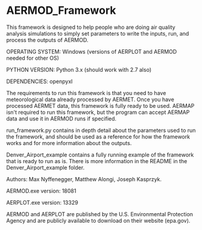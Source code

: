 # AERMOD_Framework
This framework is designed to help people who are doing air quality analysis 
simulations to simply set parameters to write the inputs, run, and process 
the outputs of AERMOD. 

OPERATING SYSTEM: Windows (versions of AERPLOT and AERMOD needed for other OS)

PYTHON VERSION: Python 3.x (should work with 2.7 also)

DEPENDENCIES: openpyxl

The requirements to run this framework is that you need to have meteorological data
already processed by AERMET. Once you have processed AERMET data, this framework is
fully ready to be used. AERMAP isn't required to run this framework, but the program
can accept AERMAP data and use it in AERMOD runs if specified.

run_framework.py contains in depth detail about the parameters used to run the framework,
and should be used as a reference for how the framework works and for more information
about the outputs.

Denver_Airport_example contains a fully running example of the framework that is ready 
to run as is. There is more information in the README in the Denver_Airport_example 
folder.

Authors:
Max Nyffenegger,
Matthew Alongi,
Joseph Kasprzyk.

AERMOD.exe version: 18081

AERPLOT.exe version: 13329

AERMOD and AERPLOT are published by the U.S. Environmental Protection Agency and are publicly
available to download on their website (epa.gov).
